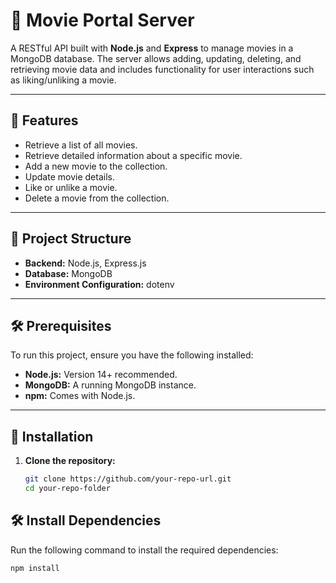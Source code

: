 # 🎥 Movie Portal Server

A RESTful API built with **Node.js** and **Express** to manage movies in a MongoDB database. The server allows adding, updating, deleting, and retrieving movie data and includes functionality for user interactions such as liking/unliking a movie.

---

## 🚀 Features
- Retrieve a list of all movies.
- Retrieve detailed information about a specific movie.
- Add a new movie to the collection.
- Update movie details.
- Like or unlike a movie.
- Delete a movie from the collection.

---

## 📂 Project Structure
- **Backend:** Node.js, Express.js
- **Database:** MongoDB
- **Environment Configuration:** dotenv

---

## 🛠 Prerequisites
To run this project, ensure you have the following installed:
- **Node.js:** Version 14+ recommended.
- **MongoDB:** A running MongoDB instance.
- **npm:** Comes with Node.js.

---

## 🔧 Installation
1. **Clone the repository:**
   ```bash
   git clone https://github.com/your-repo-url.git
   cd your-repo-folder
## 🛠 Install Dependencies

Run the following command to install the required dependencies:
```bash
npm install

